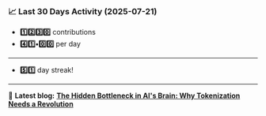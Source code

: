 <!--START_STATS-->
### 📈 Last 30 Days Activity (2025-07-21)  
- **1️⃣2️⃣3️⃣0️⃣** contributions  
- **4️⃣1️⃣•0️⃣0️⃣** per day
---
- **5️⃣1️⃣** day streak!
---
📝 **Latest blog:** [**The Hidden Bottleneck in AI's Brain: Why Tokenization Needs a Revolution**](https://andriak.com/blog/tokenization-revolution)
<!--END_STATS-->

